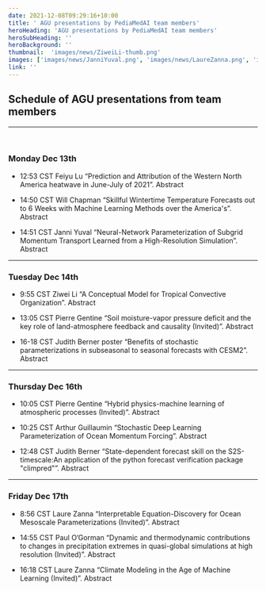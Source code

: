 ```yaml
---
date: 2021-12-08T09:29:16+10:00
title: ' AGU presentations by PediaMedAI team members'
heroHeading: 'AGU presentations by PediaMedAI team members'
heroSubHeading: ''
heroBackground: ''
thumbnail:  'images/news/ZiweiLi-thumb.png'  
images: ['images/news/JanniYuval.png', 'images/news/LaureZanna.png', 'images/news/PierreGentine.png', 'images/news/ZiweiLi-thumb.png']
link: '' 
---
```

## Schedule of AGU presentations from team members 
---
<br>

### Monday Dec 13th

* 12:53 CST Feiyu Lu “Prediction and Attribution of the Western North America heatwave in June-July of 2021”. Abstract

* 14:50 CST Will Chapman “Skillful Wintertime Temperature Forecasts out to 6 Weeks with Machine Learning Methods over the America's”. Abstract

* 14:51 CST Janni Yuval “Neural-Network Parameterization of Subgrid Momentum Transport Learned from a High-Resolution Simulation”. Abstract 


---
### Tuesday Dec 14th 

* 9:55 CST Ziwei Li “A Conceptual Model for Tropical Convective Organization”. Abstract 

* 13:05 CST Pierre Gentine “Soil moisture-vapor pressure deficit and the key role of land-atmosphere feedback and causality (Invited)”. Abstract

* 16-18 CST Judith Berner poster “Benefits of stochastic parameterizations in subseasonal to seasonal forecasts with CESM2”. Abstract 

---
### Thursday Dec 16th 

* 10:05 CST Pierre Gentine “Hybrid physics-machine learning of atmospheric processes (Invited)”. Abstract 

* 10:25 CST Arthur Guillaumin “Stochastic Deep Learning Parameterization of Ocean Momentum Forcing”. Abstract

* 12:48 CST Judith Berner “State-dependent forecast skill on the S2S-timescale:An application of the python forecast verification package "climpred"”. Abstract 

---
### Friday Dec 17th 

* 8:56 CST Laure Zanna “Interpretable Equation-Discovery for Ocean Mesoscale Parameterizations (Invited)”. Abstract

* 14:55 CST Paul O’Gorman “Dynamic and thermodynamic contributions to changes in precipitation extremes in quasi-global simulations at high resolution (Invited)”. Abstract

* 16:18 CST Laure Zanna “Climate Modeling in the Age of Machine Learning (Invited)”. Abstract